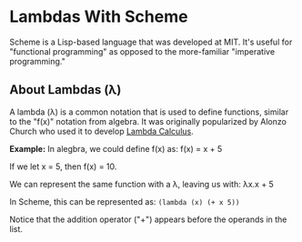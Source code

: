 # Lambdas With Scheme

Scheme is a Lisp-based language that was developed at MIT. It's useful for "functional programming" as opposed to the more-familiar "imperative programming."

## About Lambdas (λ)
A lambda (λ) is a common notation that is used to define functions, similar to the "f(x)" notation from algebra. It was originally popularized by Alonzo Church who used it to develop [Lambda Calculus](https://en.wikipedia.org/wiki/Lambda_calculus).

**Example:** 
In alegbra, we could define f(x) as:
f(x) = x + 5

If we let x = 5, then f(x) = 10.

We can represent the same function with a λ, leaving us with:
λx.x + 5

In Scheme, this can be represented as:
`(lambda (x) (+ x 5))`

Notice that the addition operator ("+") appears before the operands in the list.
